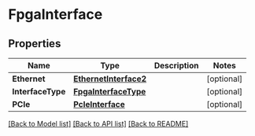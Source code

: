 # FpgaInterface

## Properties
Name | Type | Description | Notes
------------ | ------------- | ------------- | -------------
**Ethernet** | [**EthernetInterface2**](EthernetInterface_2.md) |  | [optional] 
**InterfaceType** | [**FpgaInterfaceType**](FpgaInterfaceType.md) |  | [optional] 
**PCIe** | [**PcIeInterface**](PCIeInterface.md) |  | [optional] 

[[Back to Model list]](../README.md#documentation-for-models) [[Back to API list]](../README.md#documentation-for-api-endpoints) [[Back to README]](../README.md)


